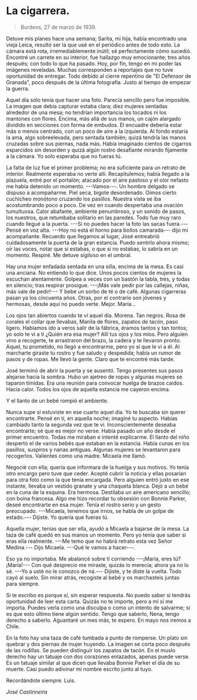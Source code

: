 # La cigarrera.

> Burdeos, 27 de marzo de 1939.

Detuve mis planes hace una semana; Sarita, mi hija, había encontrado una vieja Leica, resultó ser la que usé en el periódico antes de todo esto. La cámara está rota, irremediablemente inútil; sé perfectamente cómo sucedió. Encontré un carrete en su interior, fue hallazgo muy emocionante; tres años después; con todo lo que ha pasado. Hoy, por fin, tengo en mi poder las imágenes reveladas. Muchas corresponden a reportajes que no tuve oportunidad de entregar. Todo debido al cierre repentino de "El Defensor de Granada", poco después de la última fotografía. Justo al tiempo de empezar la guerra.

Aquel día sólo tenía que hacer una foto. Parecía sencillo pero fue imposible. La imagen que debía capturar estaba clara; diez mujeres sentadas alrededor de una mesa; no tendrían importancia los tocados ni los mantones con flores. Encima, más allá de sus manos, un cajón alargado dividido en secciones con forma de embudos. El encuadre debería estar más o menos centrado, con un poco de aire a la izquierda. Al fondo estaría la ama, algo sobreelevada, pero sentada también; quizá tendría las manos cruzadas sobre sus piernas, nada más. Había imaginado cientos de cigarros esparcidos sin desorden y quizá algún rostro desafiante mirando fijamente a la cámara. Yo solo esperaba que no fueras tú.

La falta de luz fue el primer problema; no era suficiente para un retrato de interior. Realmente esperaba no verte allí. Recapitulemos; había llegado a la plazuela, entré por el portalón; atacado por el aire pastoso y el olor nefasto me había detenido un momento. ---Vamos---.  Un hombre delgado se dispuso a acompañarme. Piel seca, bigote desordenado. Oímos cierto cuchicheo monótono cruzando los pasillos. Nuestra vista se iba acostumbrando poco a poco. De vez en cuando despertaba una ovación tumultuosa.  Calor abafante, ambiente penumbroso, y un sonido de pasos, los nuestros, que retumbaba solitario en las paredes. Todo fue muy raro cuando llegué a la puerta. ---Si no puedes hacer la foto las sacas fuera.--- Pensé en voz alta. ---Hoy no está el horno para bollos camarada--- dijo mi acompañante. Recuerdo que llegamos al lugar, José entreabrió cuidadosamente la puerta de la gran estancia. Puedo sentirlo ahora mismo; oír las voces, notar que si estabas, o que si no estabas, lo sabría en un momento. Respiré.  Me detuve sigiloso en el umbral.

Hay una mujer enfadada sentada en una silla, encima de la mesa. Es casi una anciana.  No entiendo lo que dice. Unos pocos cientos de mujeres la escuchan atentamente. Golpea a veces con un bastón la tabla, tres, y todas en silencio; tras respirar prosigue. ---¡Más vale pedir por las callejas, niñas, más vale de pedir!--- Y bebe un sorbo de té o de café. Algunas cigarreras pasan ya los cincuenta años. Otras, por el contrario son jóvenes y hermosas,  desde aquí no puedo verte. Mejor. María...

Los ojos tan abiertos cuando te ví aquel día. Morena. Tan negros. Rosa de corales el collar que llevabas, Manila de flores, zapatos de tacón, paso ligero. Habíamos ido a veros salir de la fábrica, éramos tantos y tan tontos; yo solo te vi a tí ¿Quién era esa mujer? Allí tus ojos y los míos. Pero alguien vino a recogerte, te arrastraron del brazo, la cadera y te llevaron pronto. Aquel, tu prometido, no llegó a encontrarme, pero yo sí que le vi a él. Al marcharte giraste tu rostro y fue saludo y despedida; había un rumor de pasos y de ropas. Me llevó la gente. Claro que te encontré más tarde. 

José terminó de abrir la puerta y se ausentó. Tengo presentes sus pasos alejarse hacia la sombra. Hubo un ajetreo de ropas y algunas mujeres se taparon tímidas. Era una reunión para convocar huelga de brazos caídos. Hacía calor. Todos los ojos de aquella estancia me cayeron encima.

Y el llanto de un bebé rompió el ambiente.

Nunca supe si estuviste en ese cuarto aquel día. Yo te buscaba sin querer encontrarte. Pensé en tí, en aquella noche; imaginé tu aspecto. Habías cambiado tanto la segunda vez que te vi. Inconscientemente deseaba encontrarte; sé que es mejor no verse. Había pasado un año desde el primer encuentro. Todas me miraban e intenté explicarme. El llanto del niño despertó el de varios bebés que estaban en la estancia. Había cunas en los pasillos, suspiros y nanas antiguas. Algunas mujeres se levantaron para recogerlos. Valientes como una madre. Micaela me llamó.

Negocié con ella; quería que informara de la huelga y sus motivos. Yo tenía otro encargo pero tuve que ceder. Acepté cubrir la noticia y ellas posarían para otra foto como la que tenía encargada. Pero alguien entró justo en ese instante,  llevaba un vestido granate y una chaqueta blanca. Dejó a un bebé en la cuna de la esquina. Era hermosa. Destilaba un aire americano sencillo; con boina francesa. Algo me hizo recordar tu obsesión con Bonnie Parker, deseé encontrarte en esa mujer. Tenía el rostro serio y un gesto preocupado. ---Micaela, tenemos que irnos, se habla de un golpe de estado.--- Dijiste. Yo quería que fueras tú. 

Aquella mujer, tenías que ser ella, ayudó a Micaela a bajarse de la mesa. La taza de café quedó en sus manos un momento. Pero yo tenía que saber si eras ella realmente. ---Me temo que no habrá retrato esta vez Señor Medina.--- Dijo Micaela. ---Qué le vamos a hacer---.

Eso ya no importaba. Me abalancé sobre tí corriendo ---¡María, eres tú? ¡María!--- Con qué desprecio me miraste, quizás lo merecía; ahora ya no lo sé. ---Yo a usté no le conozco de ná.--- Dijiste, y te diste la vuelta. Todo cayó al suelo. Sin mirar atrás, recogiste al bebé y os marchasteis juntas para siempre.

Si te escribo es porque sí, sin esperar respuesta.  No puedo saber si tendrás oportunidad de leer esta carta. Quizás no te importe,  pero a mí sí me importa. Puedes verla como una disculpa o como un intento de salvarme; si es que esto último tiene algún sentido. Tengo que saberlo, Nena, tengo derecho a saberlo. Aguantaré un mes más, te espero. En mayo nos iremos a Chile. 

En la foto hay una taza de café tumbada a punto de romperse. Un plato sin quebrar y dos piernas de mujer huyendo. La imagen se corta poco después de las rodillas. Se pueden distinguir los zapatos de tacón.  En el muslo derecho hay un tatuaje con dos corazones enlazados, apenas puede verse. Es un tatuaje similar al que dicen que llevaba Bonnie Parker el día de su muerte. Casi puedo adivinar mi nombre escrito junto al tuyo.

Recordándote siempre. Luis.

*José Castinneira*
